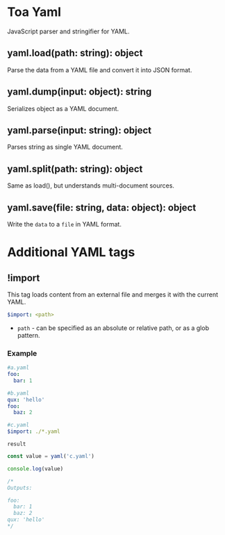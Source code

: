 # Toa Yaml

JavaScript parser and stringifier for YAML.

## yaml.load(path: string): object
Parse the data from a YAML file and convert it into JSON format.

## yaml.dump(input: object): string
Serializes object as a YAML document.

## yaml.parse(input: string): object
Parses string as single YAML document.

## yaml.split(path: string): object
Same as load(), but understands multi-document sources.

## yaml.save(file: string, data: object): object
Write the `data` to a `file` in YAML format.


# Additional YAML tags

## !import
This tag loads content from an external file and merges it with the current YAML.

```yaml
$import: <path>
```
- `path` - can be specified as an absolute or relative path, or as a glob pattern.


### Example

```yaml
#a.yaml
foo:
  bar: 1
```

```yaml
#b.yaml
qux: 'hello'
foo:
  baz: 2
```

```yaml
#c.yaml
$import: ./*.yaml
```

`result`
```javascript
const value = yaml('c.yaml')

console.log(value)

/*
Outputs:

foo:
  bar: 1
  baz: 2
qux: 'hello'
*/
```

